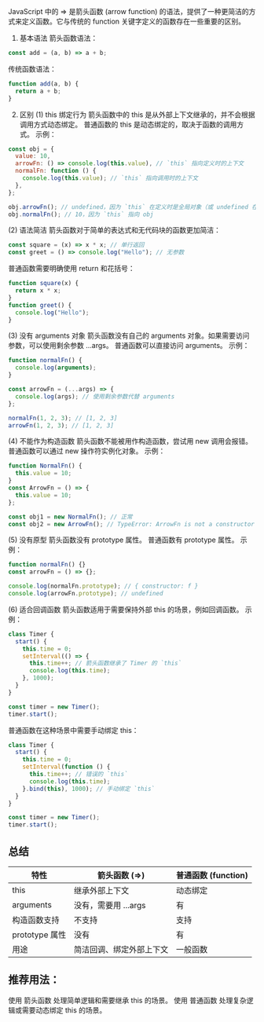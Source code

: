 JavaScript 中的 => 是箭头函数 (arrow function) 的语法，提供了一种更简洁的方式来定义函数。它与传统的 function 关键字定义的函数存在一些重要的区别。
1. 基本语法
箭头函数语法：

```javascript
const add = (a, b) => a + b;
```

传统函数语法：
```javascript
function add(a, b) {
  return a + b;
}
```
2. 区别
(1) this 绑定行为
箭头函数中的 this 是从外部上下文继承的，并不会根据调用方式动态绑定。
普通函数的 this 是动态绑定的，取决于函数的调用方式。
示例：


```javascript
const obj = {
  value: 10,
  arrowFn: () => console.log(this.value), // `this` 指向定义时的上下文
  normalFn: function () {
    console.log(this.value); // `this` 指向调用时的上下文
  },
};

obj.arrowFn(); // undefined，因为 `this` 在定义时是全局对象（或 undefined 在严格模式下）
obj.normalFn(); // 10，因为 `this` 指向 obj
```
(2) 语法简洁
箭头函数对于简单的表达式和无代码块的函数更加简洁：

```javascript
const square = (x) => x * x; // 单行返回
const greet = () => console.log("Hello"); // 无参数
```
普通函数需要明确使用 return 和花括号：

```javascript
function square(x) {
  return x * x;
}
function greet() {
  console.log("Hello");
}
```
(3) 没有 arguments 对象
箭头函数没有自己的 arguments 对象。如果需要访问参数，可以使用剩余参数 ...args。
普通函数可以直接访问 arguments。
示例：


```javascript
function normalFn() {
  console.log(arguments);
}

const arrowFn = (...args) => {
  console.log(args); // 使用剩余参数代替 arguments
};

normalFn(1, 2, 3); // [1, 2, 3]
arrowFn(1, 2, 3); // [1, 2, 3]
```
(4) 不能作为构造函数
箭头函数不能被用作构造函数，尝试用 new 调用会报错。
普通函数可以通过 new 操作符实例化对象。
示例：


```javascript
function NormalFn() {
  this.value = 10;
}
const ArrowFn = () => {
  this.value = 10;
};

const obj1 = new NormalFn(); // 正常
const obj2 = new ArrowFn(); // TypeError: ArrowFn is not a constructor
```
(5) 没有原型
箭头函数没有 prototype 属性。
普通函数有 prototype 属性。
示例：


```javascript
function normalFn() {}
const arrowFn = () => {};

console.log(normalFn.prototype); // { constructor: f }
console.log(arrowFn.prototype); // undefined
```
(6) 适合回调函数
箭头函数适用于需要保持外部 this 的场景，例如回调函数。
示例：


```javascript
class Timer {
  start() {
    this.time = 0;
    setInterval(() => {
      this.time++; // 箭头函数继承了 Timer 的 `this`
      console.log(this.time);
    }, 1000);
  }
}

const timer = new Timer();
timer.start();
```
普通函数在这种场景中需要手动绑定 this：


```javascript
class Timer {
  start() {
    this.time = 0;
    setInterval(function () {
      this.time++; // 错误的 `this`
      console.log(this.time);
    }.bind(this), 1000); // 手动绑定 `this`
  }
}

const timer = new Timer();
timer.start();
```
## 总结
|特性|箭头函数 (=>)|普通函数 (function)
|----|-----|------|
|this	|继承外部上下文	|动态绑定|
|arguments	|没有，需要用 ...args	|有|
|构造函数支持	|不支持	|支持|
|prototype 属性	|没有	|有|
|用途	|简洁回调、绑定外部上下文	|一般函数|

## 推荐用法：
使用 箭头函数 处理简单逻辑和需要继承 this 的场景。
使用 普通函数 处理复杂逻辑或需要动态绑定 this 的场景。
